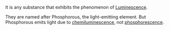 It is any substance that exhibits the phenomenon of [Luminescence](Luminescence.md). 

They are named after Phosphorous, the light-emitting element. But Phosphorous emits light due to [chemiluminescence](chemiluminescence), not [phosphorescence](phosphorescence).